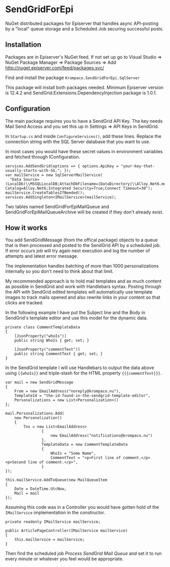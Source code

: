 # SendGridForEpi
NuGet distributed packages for Episerver that handles async API-posting by a "local" queue storage and a Scheduled Job securing successful posts.

## Installation
Packages are in Episerver's NuGet feed. If not set up go to Visual Studio => NuGet Package Manager => Package Sources => Add http://nuget.episerver.com/feed/packages.svc/

Find and install the package `Krompaco.SendGridForEpi.SqlServer`

This package will install both packages needed. Minimum Episerver version is 12.4.2 and SendGrid.Extensions.DependencyInjection package is 1.0.1.


## Configuration
The main package requires you to have a SendGrid API Key. The key needs Mail Send Access and you set this up in Settings => API Keys in SendGrid.

In `Startup.cs` and inside `ConfigureServices()`, add these lines. Replace the connection string with the SQL Server database that you want to use.

In most cases you would have these secret values in environment variables and fetched through IConfiguration.

    services.AddSendGrid(options => { options.ApiKey = "your-key-that-usually-starts-with-SG."; });
    var mailService = new SqlServerMailService(
      "Data Source=(LocalDb)\\MSSQLLocalDB;AttachDbFilename=|DataDirectory|\\Alloy.Net6.mdf;Initial Catalog=Alloy.Net6;Integrated Security=True;Connect Timeout=30");
    mailService.CreateTablesIfNeeded();
    services.AddSingleton<IMailService>(mailService);

Two tables named SendGridForEpiMailQueue and SendGridForEpiMailQueueArchive will be created if they don't already exist.

## How it works
You add SendGridMessage (from the offical package) objects to a queue that is then processed and posted to the SendGrid API by a scheduled job. If error occurs job will try again next execution and log the number of attempts and latest error message.

The implementation handles batching of more than 1000 personalizations internally so you don't need to think about that limit.

My recommended approach is to hold mail templates and as much content as possible in SendGrid and work with Handlebars syntax. Posting through the API with SendGrid edited templates will automatically use template images to track mails opened and also rewrite links in your content so that clicks are tracked.

In the following example I have put the Subject line and the Body in SendGrid's template editor and use this model for the dynamic data.

    private class CommentTemplateData
    {
        [JsonProperty("whoIs")]
        public string WhoIs { get; set; }

        [JsonProperty("commentText")]
        public string CommentText { get; set; }
    }

In the SendGrid template I will use Handlebars to output the data above using `{{whoIs}}` and triple-stash for the HTML property `{{{commentText}}}`.

    var mail = new SendGridMessage
    {
        From = new EmailAddress("noreply@krompaco.nu"),
        TemplateId = "the-id-found-in-the-sendgrid-template-editor",
        Personalizations = new List<Personalization>()
    };
    
    mail.Personalizations.Add(
        new Personalization()
        {
            Tos = new List<EmailAddress>
                    {
                        new EmailAddress("notifications@krompaco.nu")
                    },
                    TemplateData = new CommentTemplateData
                    {
                        WhoIs = "Some Name",
                        CommentText = "<p>First line of comment.</p><p>Second line of comment.</p>",
                    }
    });
    
    this.mailService.AddToQueue(new MailQueueItem
    {
        Date = DateTime.UtcNow,
        Mail = mail
    });

Assuming this code was in a Controller you would have gotten hold of the `IMailService` implementation in the constructor.

    private readonly IMailService mailService;
    
    public ArticlePageController(IMailService mailService)
    {
        this.mailService = mailService;
    }

Then find the scheduled job _Process SendGrid Mail Queue_ and set it to run every minute or whatever you feel would be appropriate.
